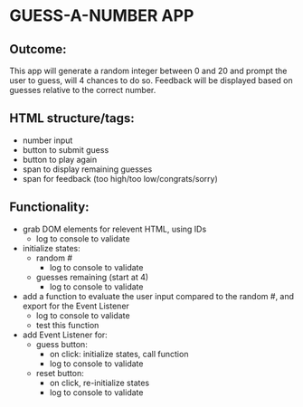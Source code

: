 # GUESS-A-NUMBER APP

## Outcome:

This app will generate a random integer between 0 and 20 and prompt the user to guess, will 4 chances to do so. Feedback will be displayed based on guesses relative to the correct number.

## HTML structure/tags:

* number input
* button to submit guess
* button to play again
* span to display remaining guesses
* span for feedback (too high/too low/congrats/sorry)

## Functionality:

* grab DOM elements for relevent HTML, using IDs
    - log to console to validate
* initialize states:
    - random #
        - log to console to validate
    - guesses remaining (start at 4)
        - log to console to validate
* add a function to evaluate the user input compared to the random #, and export for the Event Listener
    - log to console to validate
    - test this function 
* add Event Listener for:
    - guess button:
        - on click: initialize states, call function
        - log to console to validate
    - reset button:
        - on click, re-initialize states
        - log to console to validate

